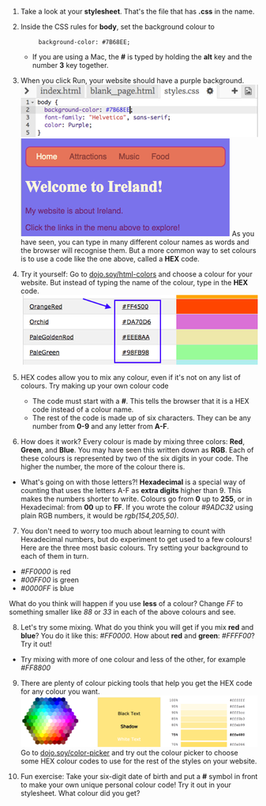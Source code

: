 1. Take a look at your **stylesheet**. That's the file that has **.css** in the name.

2. Inside the CSS rules for **body**, set the background colour to
   ```
        background-color: #7B68EE;
   ```

   * If you are using a Mac, the **\#** is typed by holding the **alt** key and the number **3** key together.

3. When you click Run, your website should have a purple background. ![](assets/HexColourFirst.png) ![](assets/HexColourFirstResult.png)
As you have seen, you can type in many different colour names as words and the browser will recognise them. But a more common way to set colours is to use a code like the one above, called a **HEX** code.

4. Try it yourself: Go to [dojo.soy/html-colors](https://www.w3schools.com/colors/colors_names.asp) and choose a colour for your website. But instead of typing the name of the colour, type in the **HEX** code. ![](assets/ColorNamesHex.png)

5. HEX codes allow you to mix any colour, even if it's not on any list of colours. Try making up your own colour code
   * The code must start with a **#**. This tells the browser that it is a HEX code instead of a colour name.
   * The rest of the code is made up of six characters. They can be  any number from **0-9** and any letter from **A-F**.

6. How does it work? Every colour is made by mixing three colors: **Red**, **Green**, and **Blue**. You may have seen this written down as **RGB**. Each of these colours is represented by two of the six digits in your code. The higher the number, the more of the colour there is.
 * What's going on with those letters?! **Hexadecimal** is a special way of counting that uses the letters A-F as **extra digits** higher than 9. This makes the numbers shorter to write. Colours go from **0** up to **255**, or in Hexadecimal: from **00** up to **FF**. If you wrote the colour _#9ADC32_ using plain RGB numbers, it would be _rgb(154,205,50)_.

7. You don't need to worry too much about learning to count with Hexadecimal numbers, but do experiment to get used to a few colours! Here are the three most basic colours. Try setting your background to each of them in turn.
 * _#FF0000_ is red
 * _#00FF00_ is green
 * _#0000FF_ is blue
 
 What do you think will happen if you use **less** of a colour? Change _FF_ to something smaller like _88_ or _33_ in each of the above colours and see.

8. Let's try some mixing. What do you think you will get if you mix **red** and **blue**? You do it like this: _#FF0000_. How about **red** and **green**: _#FFFF00_? Try it out!
  * Try mixing with more of one colour and less of the other, for example _#FF8800_

9. There are plenty of colour picking tools that help you get the HEX code for any colour you want. ![](assets/W3ColorPicker.png)
Go to [dojo.soy/color-picker](https://www.w3schools.com/colors/colors_picker.asp) and try out the colour picker to choose some HEX colour codes to use for the rest of the styles on your website.

10. Fun exercise: Take your six-digit date of birth and put a **#** symbol in front to make your own unique personal colour code! Try it out in your stylesheet. What colour did you get?



